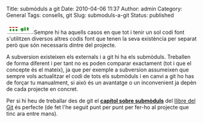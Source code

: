 Title: submòduls a git
Date: 2010-04-06 11:37
Author: admin
Category: General
Tags: consells, git
Slug: submoduls-a-git
Status: published

[<img src="./wp-content/uploads/2009/03/git-logo.png" title="git-logo" class="alignright size-full wp-image-540" width="73" height="28" />](http://gil.badall.net/wp-content/uploads/2009/03/git-logo.png)Sempre hi ha aquells casos en que tot i tenir un sol codi font s'utilitzen diversos altres codis font que tenen la seva existència per separat però que són necessaris dintre del projecte.

A subversion existeixen els externals i a git hi ha els submòduls. Treballen de forma diferent i per tant no es poden comparar exactament (tot i que el concepte és el mateix), ja que per exemple a subversion assumeixen que sempre vols actualitzar el codi de tots els submòduls i en canvi a git ho has de forçar tu manualment, si això és un avantatge o un inconvenient ja depèn de cada projecte en concret.

Per si hi heu de treballar des de git el [**capítol sobre submòduls**](http://book.git-scm.com/5_submodules.html "Capítol del llibre sobre Git que parla de com funcionen els submòduls a git") del [llibre del Git](http://book.git-scm.com/index.html "Índex del llibre sobre git") és perfecte (de fet l'he seguit punt per punt per fer-ho al projecte que tinc ara entre mans).
